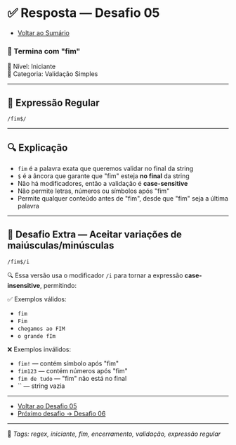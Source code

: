 # ✅ Resposta — Desafio 05

- [Voltar ao Sumário](../SUMARIO.md)  

### 🧩 Termina com "fim"  
🔹 Nível: Iniciante  
🔹 Categoria: Validação Simples

---

## 🧪 Expressão Regular

```regex
/fim$/
```

---

## 🔍 Explicação

- `fim` é a palavra exata que queremos validar no final da string  
- `$` é a âncora que garante que "fim" esteja **no final** da string  
- Não há modificadores, então a validação é **case-sensitive**  
- Não permite letras, números ou símbolos após "fim"  
- Permite qualquer conteúdo antes de "fim", desde que "fim" seja a última palavra

---

## 🧠 Desafio Extra — Aceitar variações de maiúsculas/minúsculas

```regex
/fim$/i
```

🔍 Essa versão usa o modificador `/i` para tornar a expressão **case-insensitive**, permitindo:

✅ Exemplos válidos:  
- `fim`  
- `Fim`  
- `chegamos ao FIM`  
- `o grande fIm`

❌ Exemplos inválidos:  
- `fim!` — contém símbolo após "fim"  
- `fim123` — contém números após "fim"  
- `fim de tudo` — "fim" não está no final  
- `` — string vazia

---

- [Voltar ao Desafio 05](../desafios/desafio_05.md)  
- [Próximo desafio → Desafio 06](../desafios/desafio_06.md)

---

🔖 _Tags: regex, iniciante, fim, encerramento, validação, expressão regular_
